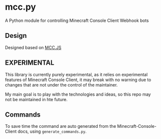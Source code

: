 
# mcc.py

A Python module for controlling Minecraft Console Client Webhook bots

## Design

Designed based on [MCC.JS](https://github.com/milutinke/MCC.js)

## EXPERIMENTAL

This library is currently purely experimental, as it relies on experimental
features of Minecraft Console Client, it may break with no warning due to
changes that are not under the control of the maintainer.

My main goal is to play with the technologies and ideas, so this repo may not
be maintained in hte future.

## Commands

To save time the command are auto generated from the Minecraft-Console-Client docs,
using `generate_commands.py`.
